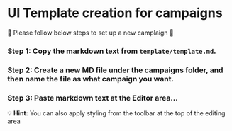 # UI Template creation for campaigns

:rocket: Please follow below steps to set up a new camplaign :rocket:

### Step 1: Copy the markdown text from `template/template.md`.

### Step 2: Create a new MD file under the campaigns folder, and then name the file as what campaign you want.

### Step 3: Paste markdown text at the Editor area...


:bulb: **Hint:** You can also apply styling from the toolbar at the top of the editing area
